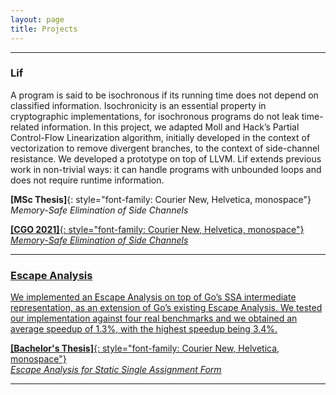 ```yaml
---
layout: page
title: Projects
---
```


---

### Lif 
<a href="https://github.com/lac-dcc/lif" target="_blank" 
    class="fa-icon" title="Source Code">
    <span class="fab fa-github fa-lg fa-github-colored"></span>
</a> <a href="http://cuda.dcc.ufmg.br/lif/" target="_blank" 
    class="fa-icon" title="Online Tool">
    <span class="fas fa-tools fa-lg fa-tools-colored"></span>
</a> 

A program is said to be isochronous if its running time does not depend on
classified information. Isochronicity is an essential property in cryptographic
implementations, for isochronous programs do not leak time-related information.
In this project, we adapted Moll and Hack’s Partial Control-Flow Linearization
algorithm, initially developed in the context of vectorization to remove
divergent branches, to the context of side-channel resistance. We developed a
prototype on top of LLVM. Lif extends previous work in non-trivial ways: it can
handle programs with unbounded loops and does not require runtime information.

**[MSc Thesis]**{: style="font-family: Courier New, Helvetica, monospace"}  
_Memory-Safe Elimination of Side Channels_ 
<a href="/papers/ufmg-msc.pdf" target="_blank"
    class="fa-icon" title="Paper">
    <span class="fas fa-file-pdf fa-lg fa-pdf-colored"></span>
</a> <a href="https://youtu.be/ZB5QoPhSaBU" target="_blank"
    class="fa-icon" title="Presentation">
    <span class="fab fa-youtube fa-lg fa-youtube-colored"></span>

**[CGO 2021]**{: style="font-family: Courier New, Helvetica, monospace"}  
_Memory-Safe Elimination of Side Channels_ 
<a href="/papers/cgo21-lif.pdf" target="_blank"
    class="fa-icon" title="Paper">
    <span class="fas fa-file-pdf fa-lg fa-pdf-colored"></span>
</a> <a href="https://youtu.be/k_EMQibQxas" target="_blank"
    class="fa-icon" title="Presentation">
    <span class="fab fa-youtube fa-lg fa-youtube-colored"></span>

---

### Escape Analysis

We implemented an Escape Analysis on top of Go’s SSA intermediate
representation, as an extension of Go’s existing Escape Analysis.  We tested our
implementation against four real benchmarks and we obtained an average speedup
of 1.3%, with the highest speedup being 3.4%.

**[Bachelor's Thesis]**{: style="font-family: Courier New, Helvetica, monospace"}  
_Escape Analysis for Static Single Assignment Form_ 
<a href="/papers/pucmg-escape.pdf" target="_blank"
    class="fa-icon" title="Paper">
    <span class="fas fa-file-pdf fa-lg fa-pdf-colored"></span>
</a> 

---
